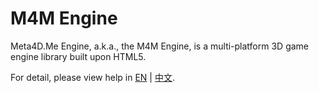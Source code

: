# M4M Engine

Meta4D.Me Engine, a.k.a., the M4M Engine, is a multi-platform 3D game engine library built upon HTML5.

For detail, please view help in [EN](./help/en/README.md) | [中文](./help/zh-CN/README.md).